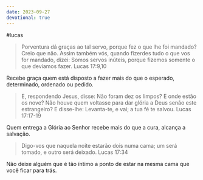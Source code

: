 ```yaml
---
date: 2023-09-27
devotional: true
---
```


#lucas 
> Porventura dá graças ao tal servo, porque fez o que lhe foi mandado? Creio que não. Assim também vós, quando fizerdes tudo o que vos for mandado, dizei: Somos servos inúteis, porque fizemos somente o que devíamos fazer. Lucas 17:9,10

Recebe graça quem está disposto a fazer mais do que o esperado, determinado, ordenado ou pedido.

> E, respondendo Jesus, disse: Não foram dez os limpos? E onde estão os nove? Não houve quem voltasse para dar glória a Deus senão este estrangeiro? E disse-lhe: Levanta-te, e vai; a tua fé te salvou. Lucas 17:17-19

Quem entrega a Glória ao Senhor recebe mais do que a cura, alcança a salvação.

> Digo-vos que naquela noite estarão dois numa cama; um será tomado, e outro será deixado. Lucas 17:34

Não deixe alguém que é tão íntimo a ponto de estar na mesma cama que você ficar para trás.